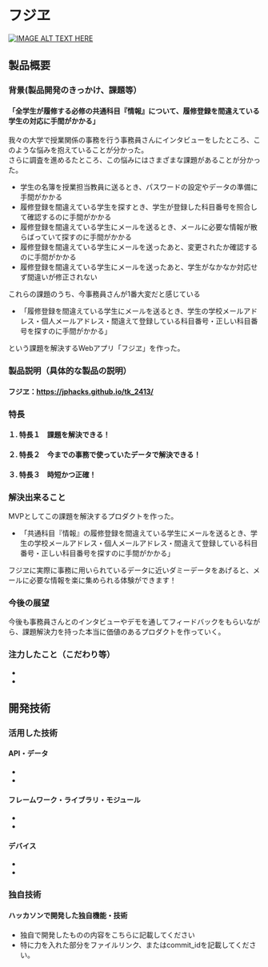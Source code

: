 # フジヱ

[![IMAGE ALT TEXT HERE](https://jphacks.com/wp-content/uploads/2024/07/JPHACKS2024_ogp.jpg)](https://www.youtube.com/watch?v=DZXUkEj-CSI)

## 製品概要
### 背景(製品開発のきっかけ、課題等）
#### 「全学生が履修する必修の共通科目『情報』について、履修登録を間違えている学生の対応に手間がかかる」
我々の大学で授業関係の事務を行う事務員さんにインタビューをしたところ、このような悩みを抱えていることが分かった。\
さらに調査を進めるたところ、この悩みにはさまざまな課題があることが分かった。

* 学生の名簿を授業担当教員に送るとき、パスワードの設定やデータの準備に手間がかかる
* 履修登録を間違えている学生を探すとき、学生が登録した科目番号を照合して確認するのに手間がかかる
* 履修登録を間違えている学生にメールを送るとき、メールに必要な情報が散らばっていて探すのに手間がかかる
* 履修登録を間違えている学生にメールを送ったあと、変更されたか確認するのに手間がかかる
* 履修登録を間違えている学生にメールを送ったあと、学生がなかなか対応せず間違いが修正されない

これらの課題のうち、今事務員さんが1番大変だと感じている

* 「履修登録を間違えている学生にメールを送るとき、学生の学校メールアドレス・個人メールアドレス・間違えて登録している科目番号・正しい科目番号を探すのに手間がかかる」

という課題を解決するWebアプリ「フジヱ」を作った。


### 製品説明（具体的な製品の説明）
#### フジヱ：https://jphacks.github.io/tk_2413/
### 特長
#### １. 特長１　課題を解決できる！

#### ２. 特長２　今までの事務で使っていたデータで解決できる！

#### ３. 特長３　時短かつ正確！

### 解決出来ること
MVPとしてこの課題を解決するプロダクトを作った。

* 「共通科目『情報』の履修登録を間違えている学生にメールを送るとき、学生の学校メールアドレス・個人メールアドレス・間違えて登録している科目番号・正しい科目番号を探すのに手間がかかる」

フジヱに実際に事務に用いられているデータに近いダミーデータをあげると、メールに必要な情報を楽に集められる体験ができます！

### 今後の展望
今後も事務員さんとのインタビューやデモを通してフィードバックをもらいながら、課題解決力を持った本当に価値のあるプロダクトを作っていく。

### 注力したこと（こだわり等）
* 
* 

## 開発技術
### 活用した技術
#### API・データ
* 
* 

#### フレームワーク・ライブラリ・モジュール
* 
* 

#### デバイス
* 
* 

### 独自技術
#### ハッカソンで開発した独自機能・技術
* 独自で開発したものの内容をこちらに記載してください
* 特に力を入れた部分をファイルリンク、またはcommit_idを記載してください。
